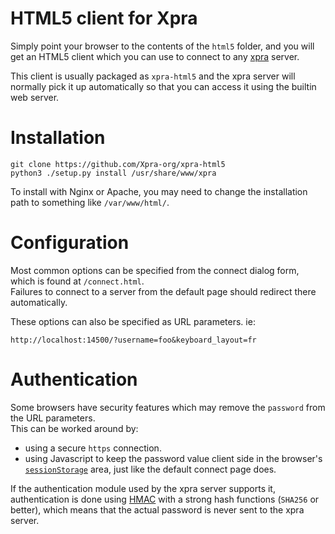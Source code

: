 # HTML5 client for Xpra

Simply point your browser to the contents of the `html5` folder,
and you will get an HTML5 client which you can use to connect to
any [xpra](https://github.com/Xpra-org/xpra) server.

This client is usually packaged as `xpra-html5`
and the xpra server will normally pick it up automatically
so that you can access it using the builtin web server.

# Installation
```
git clone https://github.com/Xpra-org/xpra-html5
python3 ./setup.py install /usr/share/www/xpra
```
To install with Nginx or Apache, you may need to change the installation path to something like `/var/www/html/`.

# Configuration
Most common options can be specified from the connect dialog
form, which is found at `/connect.html`.\
Failures to connect to a server from the default page should redirect there automatically.

These options can also be specified as URL parameters. ie:
```
http://localhost:14500/?username=foo&keyboard_layout=fr
```

# Authentication
Some browsers have security features which may remove the `password`
from the URL parameters.\
This can be worked around by:
* using a secure `https` connection.
* using Javascript to keep the password value client side in
the browser's [`sessionStorage`](https://developer.mozilla.org/en-US/docs/Web/API/Window/sessionStorage) area,
just like the default connect page does.

If the authentication module used by the xpra server supports it,
authentication is done using [HMAC](https://en.wikipedia.org/wiki/HMAC) with a strong
hash functions (`SHA256` or better), which means that the actual password is never sent
to the xpra server.